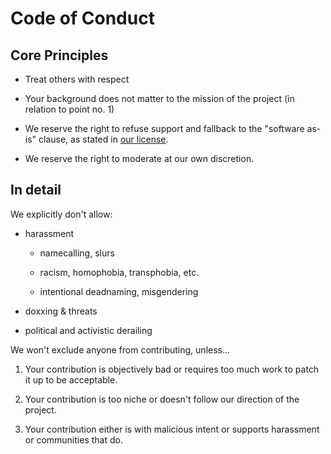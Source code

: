 # Code of Conduct

## Core Principles

- Treat others with respect

- Your background does not matter to the mission of the project (in relation to point no. 1)

- We reserve the right to refuse support and fallback to the "software as-is" clause, as stated in [our license](LICENSE).

- We reserve the right to moderate at our own discretion.

## In detail

We explicitly don't allow:

- harassment

  - namecalling, slurs

  - racism, homophobia, transphobia, etc.

  - intentional deadnaming, misgendering

- doxxing & threats

- political and activistic derailing

We won't exclude anyone from contributing, unless...

1. Your contribution is objectively bad or requires too much work to patch it up to be acceptable.

2. Your contribution is too niche or doesn't follow our direction of the project.

3. Your contribution either is with malicious intent or supports harassment or communities that do.

